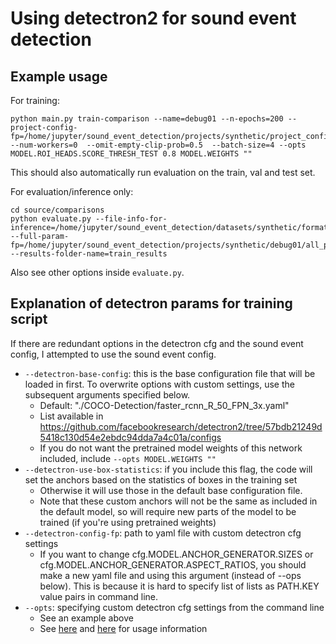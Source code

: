 # Using detectron2 for sound event detection

## Example usage

For training:
```
python main.py train-comparison --name=debug01 --n-epochs=200 --project-config-fp=/home/jupyter/sound_event_detection/projects/synthetic/project_config.yaml  --num-workers=0  --omit-empty-clip-prob=0.5  --batch-size=4 --opts MODEL.ROI_HEADS.SCORE_THRESH_TEST 0.8 MODEL.WEIGHTS ""
```
This should also automatically run evaluation on the train, val and test set.

For evaluation/inference only:
```
cd source/comparisons
python evaluate.py --file-info-for-inference=/home/jupyter/sound_event_detection/datasets/synthetic/formatted/train_info.csv --full-param-fp=/home/jupyter/sound_event_detection/projects/synthetic/debug01/all_params.yaml --results-folder-name=train_results
```
Also see other options inside `evaluate.py`.

## Explanation of detectron params for training script

If there are redundant options in the detectron cfg and the sound event config, I attempted to use the sound event config. 

- `--detectron-base-config`: this is the base configuration file that will be loaded in first. To overwrite options with custom settings, use the subsequent arguments specified below.
  - Default: "./COCO-Detection/faster_rcnn_R_50_FPN_3x.yaml"
  - List available in https://github.com/facebookresearch/detectron2/tree/57bdb21249d5418c130d54e2ebdc94dda7a4c01a/configs
  - If you do not want the pretrained model weights of this network included, include `--opts MODEL.WEIGHTS ""`
- `--detectron-use-box-statistics`: if you include this flag, the code will set the anchors based on the statistics of boxes in the training set
  - Otherwise it will use those in the default base configuration file.
  - Note that these custom anchors will not be the same as included in the default model, so will require new parts of the model to be trained (if you're using pretrained weights)
- `--detectron-config-fp`: path to yaml file with custom detectron cfg settings
  - If you want to change cfg.MODEL.ANCHOR_GENERATOR.SIZES or cfg.MODEL.ANCHOR_GENERATOR.ASPECT_RATIOS, you should make a new yaml file and using this argument (instead of --ops below). This is because it is hard to specify list of lists as PATH.KEY value pairs in command line.
- `--opts`: specifying custom detectron cfg settings from the command line 
  - See an example above
  - See [here](https://github.com/facebookresearch/detectron2/blob/57bdb21249d5418c130d54e2ebdc94dda7a4c01a/docs/tutorials/configs.md) and [here](https://github.com/facebookresearch/detectron2/blob/57bdb21249d5418c130d54e2ebdc94dda7a4c01a/detectron2/engine/defaults.py#L134) for usage information
